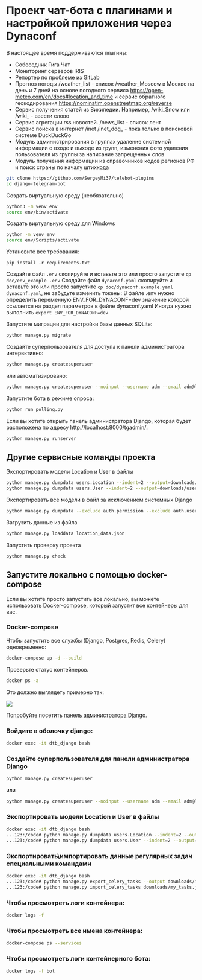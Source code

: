 # Проект чат-бота с плагинами и настройкой приложения через Dynaconf

В настоящее время поддерживаются плагины:
- Собеседник Гига Чат
- Мониторинг серверов IRIS
- Репортер по проблеме из GitLab
- Прогноз погоды /weather_list - список /weather_Moscow в Москве на день и 7 дней 
  на основе погодного сервиса https://open-meteo.com/en/docs#location_and_time 
  и сервис обратного геокодирования https://nominatim.openstreetmap.org/reverse
- Сервис получения статей из Википедии. Например, /wiki_Snow или /wiki_ - ввести слово
- Сервис агрегации rss новостей. /news_list - список лент
- Сервис поиска в интернет /inet /inet_ddg_ - пока только в поисковой системе DuckDuckGo
- Модуль администрирования в группах
    удаление системной информации о входе и выходе из групп, изменения фото 
    удаления пользователя из группы за написание запрещенных слов
- Модуль получения информации из справочников кодов регионов РФ и поиск страны по началу штихкода

``` bash
git clone https://github.com/SergeyMi37/telebot-plugins
cd django-telegram-bot
```

Создать виртуальную среду (необязательно)
``` bash
python3 -m venv env
source env/bin/activate
```

Создать виртуальную среду для Windows
``` bash
python -m venv env
source env/Scripts/activate
```

Установите все требования:
```
pip install -r requirements.txt
```

Создайте файл `.env` скопируйте и вставьте это или просто запустите `cp doc/env_example .env`
Создайте файл `dynaconf.yaml` скопируйте и вставьте это или просто запустите `cp doc/dynaconf.example.yaml dynaconf.yaml`, не забудьте изменить токены:
В файле .env нужно определить переменную ENV_FOR_DYNACONF=dev значение которой ссылается на раздел параметров в файле dynaconf.yaml
Иногда нужно выполнить `export ENV_FOR_DYNACONF=dev`

Запустите миграции для настройки базы данных SQLite:
``` bash
python manage.py migrate
```

Создайте суперпользователя для доступа к панели администратора интервктивно:
``` bash
python manage.py createsuperuser
```
или автоматизировано:
``` bash
python manage.py createsuperuser --noinput --username adm --email adm@localhost.com # .env DJANGO_SUPERUSER_PASSWORD=demo
```

Запустите бота в режиме опроса:
``` bash
python run_polling.py
```

Если вы хотите открыть панель администратора Django, которая будет расположена по адресу http://localhost:8000/tgadmin/:
``` bash
python manage.py runserver
```
## Другие сервисные команды проекта

Экспортировать модели Location и User в файлы
``` bash
python manage.py dumpdata users.Location --indent=2 --output=downloads/location_data.json
python manage.py dumpdata users.User --indent=2 --output=downloads/users_data.json
```
Экспортировать все модели в файл за исключением системных Django
``` bash
python manage.py dumpdata --exclude auth.permission --exclude auth.user --exclude contenttypes --exclude auth.group --exclude admin.logentry --exclude sessions.session --indent 2 > db-init-telebot.json
```

Загрузить данные из файла
``` bash
python manage.py loaddata location_data.json
```

Запустить проверку проекта
``` bash
python manage.py check
```

## Запустите локально с помощью docker-compose
Если вы хотите просто запустить все локально, вы можете использовать Docker-compose, который запустит все контейнеры для вас.

### Docker-compose

Чтобы запустить все службы (Django, Postgres, Redis, Celery) одновременно:
``` bash
docker-compose up -d --build
```

Проверьте статус контейнеров.
``` bash
docker ps -a
```
Это должно выглядеть примерно так:
<p align="left">
<img src="https://github.com/ohld/django-telegram-bot/raw/main/.github/imgs/containers_status.png">
</p>

Попробуйте посетить <a href="http://0.0.0.0:8000/tgadmin">панель администратора Django</a>.

### Войдите в оболочку django:

``` bash
docker exec -it dtb_django bash
```

### Создайте суперпользователя для панели администратора Django

``` bash
python manage.py createsuperuser
```
или
``` bash
python manage.py createsuperuser --noinput --username adm --email adm@localhost.com # .env DJANGO_SUPERUSER_PASSWORD=demo
```

### Экспортировать модели Location и User в файлы
``` bash
docker exec -it dtb_django bash
...123:/code# python manage.py dumpdata users.Location --indent=2 --output=downloads/location_data.json
...123:/code# python manage.py dumpdata users.User --indent=2 --output=downloads/users_data.json
```

### Экспортировать\импортировать данные регулярных задач специальными командами 
``` bash
docker exec -it dtb_django bash
...123:/code# python manage.py export_celery_tasks --output downloads/my_tasks.json
...123:/code# python manage.py import_celery_tasks downloads/my_tasks.json --dry-run
```


### Чтобы просмотреть логи контейнера:

``` bash
docker logs -f
```
### Чтобы просмотреть все имена контейнера:

``` bash
docker-compose ps --services
```
### Чтобы просмотреть логи контейнерного бота:

``` bash
docker logs -f bot
```
